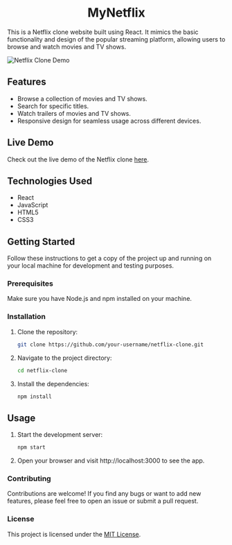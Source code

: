 # <div align="center">MyNetflix</div>

This is a Netflix clone website built using React. It mimics the basic functionality and design of the popular streaming platform, allowing users to browse and watch movies and TV shows.

![Netflix Clone Demo](Gif.gif)

## Features

- Browse a collection of movies and TV shows.
- Search for specific titles.
- Watch trailers of movies and TV shows.
- Responsive design for seamless usage across different devices.

## Live Demo

Check out the live demo of the Netflix clone [here](https://example.com).

## Technologies Used

- React
- JavaScript
- HTML5
- CSS3

## Getting Started

Follow these instructions to get a copy of the project up and running on your local machine for development and testing purposes.

### Prerequisites

Make sure you have Node.js and npm installed on your machine.

### Installation

1. Clone the repository:

   ```bash
   git clone https://github.com/your-username/netflix-clone.git
   
2. Navigate to the project directory:

   ```bash
   cd netflix-clone

3. Install the dependencies:

   ```bash
   npm install
   
## Usage

1. Start the development server:
   
   ```bash
   npm start

2. Open your browser and visit http://localhost:3000 to see the app.


### Contributing

Contributions are welcome! If you find any bugs or want to add new features, 
please feel free to open an issue or submit a pull request.


### License
This project is licensed under the [MIT License](https://example.com).
